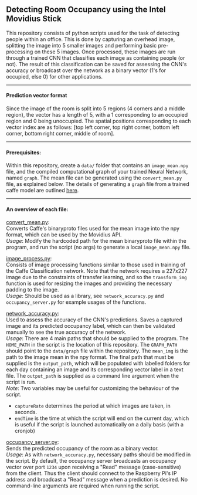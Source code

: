 ## Detecting Room Occupancy using the Intel Movidius Stick

This repository consists of python scripts used for the task of detecting people within an office. This is done by capturing an overhead image, splitting the image into 5 smaller images and performing basic pre-processing on these 5 images. Once processed, these images are run through a trained CNN that classifies each image as containing people (or not). The result of this classification can be saved for assessing the CNN's accuracy or broadcast over the network as a binary vector (1's for occupied, else 0) for other applications.
___
#### Prediction vector format
Since the image of the room is split into 5 regions (4 corners and a middle region), the vector has a length of 5, with a 1 corresponding to an occupied region and 0 being unoccupied. The spatial positions corresponding to each vector index are as follows: \[top left corner, top right corner, bottom left corner, bottom right corner, middle of room\].
___
#### Prerequisites:
Within this repository, create a `data/` folder that contains an `image_mean.npy` file, and the compiled computational graph of your trained Neural Network,  named `graph`. The mean file can be generated using the `convert_mean.py` file, as explained below. The details of generating a `graph` file from a trained caffe model are outlined [here](https://movidius.github.io/blog/deploying-custom-caffe-models/).
___
#### An overview of each file:  

[convert_mean.py](https://github.com/sashaDoubov/MovidiusRoomOccupancy/blob/master/convert_mean.py):  
Converts Caffe's binaryproto files used for the mean image into the npy format, which can be used by the Movidius API.  
*Usage*: Modify the hardcoded path for the mean binaryproto file within the program, and run the script (no args) to generate a local `image_mean.npy` file.

[image_process.py](https://github.com/sashaDoubov/MovidiusRoomOccupancy/blob/master/image_process.py):  
Consists of image processing functions similar to those used in training of the Caffe Classification network. Note that the network requires a 227x227 image due to the constraints of transfer learning, and so the `transform_img` function is used for resizing the images and providing the necessary padding to the image.  
*Usage*: Should be used as a library, see `network_accuracy.py` and `occupancy_server.py` for example usages of the functions.

[network_accuracy.py](https://github.com/sashaDoubov/MovidiusRoomOccupancy/blob/master/network_accuracy.py):  
Used to assess the accuracy of the CNN's predictions. Saves a captured image and its predicted occupancy label, which can then be validated manually to see the true accuracy of the network.  
*Usage*: There are 4 main paths that should be supplied to the program. The `HOME_PATH` in the script is the location of this repository. The `GRAPH_PATH` should point to the `data/graph` file within the repository. The `mean_img` is the path to the image mean in the npy format. The final path that must be supplied is the `output_path`, which will be populated with labelled folders for each day containing an image and its corresponding vector label in a text file. The `output_path` is supplied as a command line argument when the script is run.  
*Note*: Two variables may be useful for customizing the behaviour of the script.
* `captureRate` determines the period at which images are taken, in seconds. 
* `endTime` is the time at which the script will end on the current day, which is useful if the script is launched automatically on a daily basis (with a cronjob)

[occupancy_server.py](https://github.com/sashaDoubov/MovidiusRoomOccupancy/blob/master/occupancy_server.py):  
Sends the predicted occupancy of the room as a binary vector.   
*Usage*: As with `network_accuracy.py`, necessary paths should be modified in the script. By default, the occupancy server broadcasts an occupancy vector over port `1234` upon receiving a "Read" message (case-sensitive) from the client. Thus the client should connect to the Raspberry Pi's IP address and broadcast a "Read" message when a prediction is desired. No command-line arguments are required when running the script.
   

